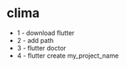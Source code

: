 # clima

* 1 - download flutter
* 2 - add path
* 3 - flutter doctor
* 4 - flutter create my_project_name